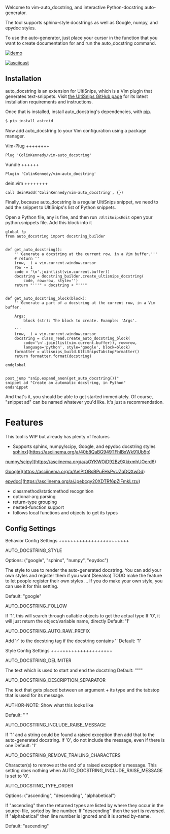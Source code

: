 Welcome to vim-auto_docstring, and interactive Python-docstring auto-generator.

The tool supports sphinx-style docstrings as well as Google, numpy, and epydoc
styles.

To use the auto-generator, just place your cursor in the function that you want
to create documentation for and run the auto_docstring command.

[![demo](https://asciinema.org/a/113463.png)](https://asciinema.org/a/113463?autoplay=1)

[![asciicast](https://asciinema.org/a/AeIPtOBsBPuEHsPvUZqDQXwDd.png)](https://asciinema.org/a/AeIPtOBsBPuEHsPvUZqDQXwDd)


Installation
------------

auto_docstring is an extension for UltiSnips, which is a Vim plugin that
generates text-snippets. Visit [the UltiSnips GitHub page](https://github.com/SirVer/ultisnips) for its latest installation requirements and instructions.

Once that is installed, install auto_docstring's dependencies, with [pip](https://pypi.python.org/pypi/pip).

```bash
$ pip install astroid
```

Now add auto_docstring to your Vim configuration using a package manager.

Vim-Plug
++++++++

```vim
Plug 'ColinKennedy/vim-auto_docstring'
```

Vundle
++++++

```vim
Plugin 'ColinKennedy/vim-auto_docstring'
```

dein.vim
++++++++

```vim
call dein#add('ColinKennedy/vim-auto_docstring', {})
```


Finally, because auto_docstring is a regular UltiSnips snippet, we need to add
the snippet to UltiSnips's list of Python snippets.

Open a Python file, any is fine, and then run `:UltiSnipsEdit` open your
python.snippets file. Add this block into it

```vim
global !p
from auto_docstring import docstring_builder


def get_auto_docstring():
    '''Generate a docstring at the current row, in a Vim buffer.'''
    # return ''
    (row, _) = vim.current.window.cursor
    row -= 1
    code = '\n'.join(list(vim.current.buffer))
    docstring = docstring_builder.create_ultisnips_docstring(
        code, row=row, style='')
    return "'''" + docstring + "'''"


def get_auto_docstring_block(block):
    '''Generate a part of a docstring at the current row, in a Vim buffer.

    Args:
        block (str): The block to create. Example: 'Args'.

    '''
    (row, _) = vim.current.window.cursor
    docstring = class_read.create_auto_docstring_block(
        code='\n'.join(list(vim.current.buffer)), row=row,
        language='python', style='google', block=block)
    formatter = ultisnips_build.UltiSnipsTabstopFormatter()
    return formatter.format(docstring)

endglobal


post_jump "snip.expand_anon(get_auto_docstring())"
snippet ad "Create an automatic docstring, in Python"
endsnippet

```

And that's it, you should be able to get started immediately.
Of course, "snippet ad" can be named whatever you'd like. It's just a recommendation.


Features
========

This tool is WIP but already has plenty of features

- Supports sphinx, numpy/scipy, Google, and epydoc docstring styles
[sphinx](https://asciinema.org/a/40b8QaBG949TFhIBxWk91Ub5p.png)](https://asciinema.org/a/40b8QaBG949TFhIBxWk91Ub5p)

[numpy/scipy](https://asciinema.org/a/aOYKWOiD92Bz9XkixmhUOerd6.png)](https://asciinema.org/a/aOYKWOiD92Bz9XkixmhUOerd6)

[Google](https://asciinema.org/a/AeIPtOBsBPuEHsPvUZqDQXwDd.png)](https://asciinema.org/a/AeIPtOBsBPuEHsPvUZqDQXwDd)

[epydoc](https://asciinema.org/a/Jpebcqy20XDTRf6pZlFmkLrzu.png)](https://asciinema.org/a/Jpebcqy20XDTRf6pZlFmkLrzu)


- classmethod/staticmethod recognition
- optional-arg parsing
- return-type grouping
- nested-function support
- follows local functions and objects to get its types


Config Settings
---------------

Behavior Config Settings
++++++++++++++++++++++++

AUTO_DOCSTRING_STYLE

Options: ("google", "sphinx", "numpy", "epydoc")

The style to use to render the auto-generated docstring.
You can add your own styles and register them if you want (Seealso)
TODO make the feature to let people register their own styles ...
If you do make your own style, you can use it for this setting.

Default: "google"

AUTO_DOCSTRING_FOLLOW

If '1', this will search through callable objects to get the actual type
If '0', it will just return the object/variable name, directly
Default: '1'

AUTO_DOCSTRING_AUTO_RAW_PREFIX

Add 'r' to the docstring tag if the docstring contains '\'
Default: '1'


Style Config Settings
+++++++++++++++++++++

AUTO_DOCSTRING_DELIMITER

The text which is used to start and end the docstring
Default: '"""'


AUTO_DOCSTRING_DESCRIPTION_SEPARATOR

The text that gets placed between an argument + its type and the tabstop that
is used for its message.

AUTHOR-NOTE: Show what this looks like

Default: " "


AUTO_DOCSTRING_INCLUDE_RAISE_MESSAGE

If '1' and a string could be found a raised exception then add that to the
auto-generated docstring.
If '0', do not include the message, even if there is one
Default: '1'


AUTO_DOCSTRING_REMOVE_TRAILING_CHARACTERS

Character(s) to remove at the end of a raised exception's message. This
setting does nothing when AUTO_DOCSTRING_INCLUDE_RAISE_MESSAGE is set to '0'.


AUTO_DOCSTING_TYPE_ORDER

Options: ("ascending", "descending", "alphabetical")

If "ascending" then the returned types are listed by where they occur in the
source-file, sorted by line number. If "descending" then the sort is reversed.
If "alphabetical" then line number is ignored and it is sorted by-name.

Default: "ascending"

